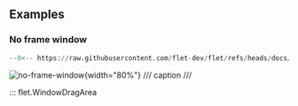 ## Examples

### No frame window

```python
--8<-- https://raw.githubusercontent.com/flet-dev/flet/refs/heads/docs/fix-links/sdk/python/examples/controls/window-drag-area/no-frame-window.py
```

![no-frame-window](https://raw.githubusercontent.com/flet-dev/flet/docs/fix-links/sdk/python/examples/controls/window-drag-area/media/no-frame-window.png){width="80%"}
/// caption
///

::: flet.WindowDragArea
